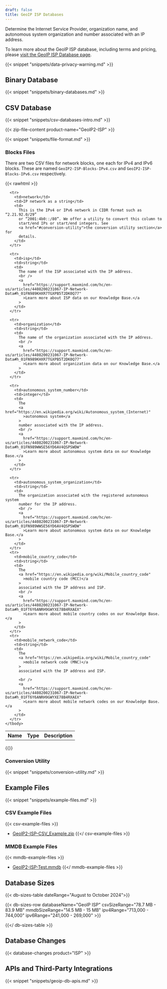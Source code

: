 ```yaml
---
draft: false
title: GeoIP ISP Databases
---
```


Determine the Internet Service Provider, organization name, and autonomous
system organization and number associated with an IP address.

To learn more about the GeoIP ISP database, including terms and pricing, please
[visit the GeoIP ISP Database page](https://www.maxmind.com/en/geoip2-isp-database).

{{< snippet "snippets/data-privacy-warning.md" >}}

## Binary Database

{{< snippet "snippets/binary-databases.md" >}}

## CSV Database

{{< snippet "snippets/csv-databases-intro.md" >}}

{{< zip-file-content product-name="GeoIP2-ISP" >}}

{{< snippet "snippets/file-format.md" >}}

### Blocks Files

There are two CSV files for network blocks, one each for IPv4 and IPv6 blocks.
These are named `GeoIP2-ISP-Blocks-IPv4.csv` and `GeoIP2-ISP-Blocks-IPv6.csv`
respectively.

{{< rawhtml >}}

<div class="table">
  <table>
    <tbody>
      <tr>
        <th>Name</th>
        <th>Type</th>
        <th>Description</th>
      </tr>

      <tr>
        <td>network</td>
        <td>IP network as a string</td>
        <td>
          This is the IPv4 or IPv6 network in CIDR format such as “2.21.92.0/29”
          or “2001:4b0::/80”. We offer a utility to convert this column to
          start/end IPs or start/end integers. See
          <a href="#conversion-utility">the conversion utility section</a> for
          details.
        </td>
      </tr>

      <tr>
        <td>isp</td>
        <td>string</td>
        <td>
          The name of the ISP associated with the IP address.
          <br />
          <a
            href="https://support.maxmind.com/hc/en-us/articles/4408200231067-IP-Network-Data#h_01FN989KHXR7TGXPB5T2DK0Q77"
            >Learn more about ISP data on our Knowledge Base.</a
          >
        </td>
      </tr>

      <tr>
        <td>organization</td>
        <td>string</td>
        <td>
          The name of the organization associated with the IP address.
          <br />
          <a
            href="https://support.maxmind.com/hc/en-us/articles/4408200231067-IP-Network-Data#h_01FN989KHXR7TGXPB5T2DK0Q77"
            >Learn more about organization data on our Knowledge Base.</a
          >
        </td>
      </tr>

      <tr>
        <td>autonomous_system_number</td>
        <td>integer</td>
        <td>
          The
          <a href="https://en.wikipedia.org/wiki/Autonomous_system_(Internet)"
            >autonomous system</a
          >
          number associated with the IP address.
          <br />
          <a
            href="https://support.maxmind.com/hc/en-us/articles/4408200231067-IP-Network-Data#h_01FN989WWSE56YD6AV4QSPSWDW"
            >Learn more about autonomous system data on our Knowledge Base.</a
          >
        </td>
      </tr>

      <tr>
        <td>autonomous_system_organization</td>
        <td>string</td>
        <td>
          The organization associated with the registered autonomous system
          number for the IP address.
          <br />
          <a
            href="https://support.maxmind.com/hc/en-us/articles/4408200231067-IP-Network-Data#h_01FN989WWSE56YD6AV4QSPSWDW"
            >Learn more about autonomous system data on our Knowledge Base.</a
          >
        </td>
      </tr>
      <tr>
        <td>mobile_country_code</td>
        <td>string</td>
        <td>
          The
          <a href="https://en.wikipedia.org/wiki/Mobile_country_code"
            >mobile country code (MCC)</a
          >
          associated with the IP address and ISP.
          <br />
          <a
            href="https://support.maxmind.com/hc/en-us/articles/4408200231067-IP-Network-Data#h_01FT6Y6ANRH9GWYXE78B4RXAEX"
            >Learn more about mobile country codes on our Knowledge Base.</a
          >
        </td>
      </tr>
      <tr>
        <td>mobile_network_code</td>
        <td>string</td>
        <td>
          The
          <a href="https://en.wikipedia.org/wiki/Mobile_country_code"
            >mobile network code (MNC)</a
          >
          associated with the IP address and ISP.

          <br />
          <a
            href="https://support.maxmind.com/hc/en-us/articles/4408200231067-IP-Network-Data#h_01FT6Y6ANRH9GWYXE78B4RXAEX"
            >Learn more about mobile network codes on our Knowledge Base.</a
          >
        </td>
      </tr>
    </tbody>
  </table>
</div>
{{</ rawhtml >}}

### Conversion Utility

{{< snippet "snippets/conversion-utility.md" >}}

## Example Files

{{< snippet "snippets/example-files.md" >}}

### CSV Example Files

{{< csv-example-files >}}

- [GeoIP2-ISP-CSV_Example.zip](/static/GeoIP2-ISP-CSV_Example.zip)
  {{</ csv-example-files >}}

### MMDB Example Files

{{< mmdb-example-files >}}

- [GeoIP2-ISP-Test.mmdb](https://github.com/maxmind/MaxMind-DB/blob/main/test-data/GeoIP2-ISP-Test.mmdb)
  {{</ mmdb-example-files >}}

## Database Sizes

<!-- prettier-ignore-start -->

{{< db-sizes-table dateRange="August to October 2024">}}

  {{< db-sizes-row
  databaseName="GeoIP ISP"
  csvSizeRange="78.7 MB - 83.9 MB"
  mmdbSizeRange="14.5 MB - 15 MB"
  ipv4Range="713,000 - 744,000"
  ipv6Range="241,000 - 269,000" >}}

{{</ db-sizes-table >}}
<!-- prettier-ignore-end -->

## Database Changes

{{< database-changes product="ISP" >}}

## APIs and Third-Party Integrations

{{< snippet "snippets/geoip-db-apis.md" >}}
